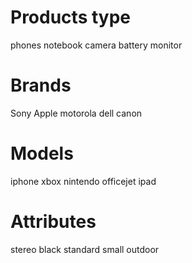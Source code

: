 # Products type
phones
notebook
camera
battery
monitor

# Brands
Sony
Apple
motorola
dell
canon

# Models

iphone
xbox
nintendo
officejet
ipad

# Attributes

stereo
black
standard
small
outdoor
